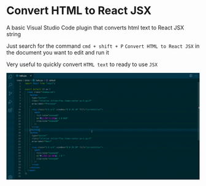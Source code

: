 # Convert HTML to React JSX

A basic Visual Studio Code plugin that converts html text to React JSX string

Just search for the command `cmd + shift + P` `Convert HTML to React JSX` in the document you want to edit and run it

Very useful to quickly convert `HTML text` to ready to use `JSX`

![converting and html text to JSX](https://raw.githubusercontent.com/VictorBaudot/vscode-html-to-react/master/gif/html-to-react.gif)
